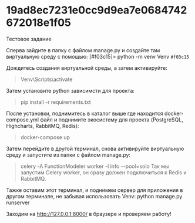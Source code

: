 # 19ad8ec7231e0cc9d9ea7e0684742672018e1f05
Тестовое задание

Сперва зайдите в папку с файлом manage.py и создайте там виртуальную среду с помощью:
[#f03c15]> python -m venv Venv `#f03c15`

Дождитесь создания виртуальной среды, а затем активируйте:
> Venv\Scripts\activate

Затем установите python зависимсти для проекта:
> pip install -r requirements.txt

После установки, поднимитесь в каталог выше где находится docker-compose.yml файл и поднимите экосистему для проекта
(PostgreSQL, Highcharts, RabbitMQ, Redis):
> docker-compose up

Затем перейдите в другой терминал, снова активируйте виртуальную среду и запустите из папки с файлом manage.py:
> celery -A FunctionModeler worker -l info --pool=solo
Так мы запустим Celery worker, он сразу должен подключиться к Redis и RabbitMQ.

Тажке оставим этот терминал, и поднимем сервер для приложения в другом терминале, не забывая использовать Venv:
python manage.py runserver

Заходим на http://127.0.0.1:8000/ в браузере и проверяем работу!

